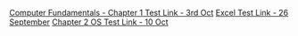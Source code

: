 <a href="https://forms.cloud.microsoft/r/q0tDDsraxg" target="_blank">Computer Fundamentals - Chapter 1 Test Link - 3rd Oct</a>
<a href="https://forms.cloud.microsoft/r/2YDQz1tsvg" target="_blank">Excel Test Link - 26 September</a>
<a href="https://forms.cloud.microsoft/r/e0sDCv08qN?origin=lprLink" target="_blank">Chapter 2 OS Test Link - 10 Oct</a>